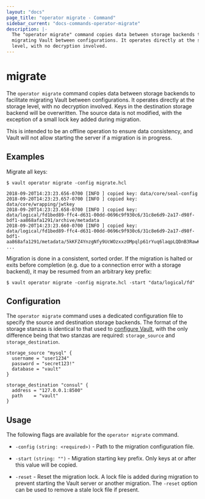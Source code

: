 ```yaml
---
layout: "docs"
page_title: "operator migrate - Command"
sidebar_current: "docs-commands-operator-migrate"
description: |-
  The "operator migrate" command copies data between storage backends to facilitate
  migrating Vault between configurations. It operates directly at the storage
  level, with no decryption involved.
---
```


# migrate

The `operator migrate` command copies data between storage backends to facilitate
migrating Vault between configurations. It operates directly at the storage
level, with no decryption involved. Keys in the destination storage backend will
be overwritten. The source data is not modified, with the exception of a small lock
key added during migration.

This is intended to be an offline operation to ensure data consistency, and Vault
will not allow starting the server if a migration is in progress.

## Examples

Migrate all keys:

```text
$ vault operator migrate -config migrate.hcl

2018-09-20T14:23:23.656-0700 [INFO ] copied key: data/core/seal-config
2018-09-20T14:23:23.657-0700 [INFO ] copied key: data/core/wrapping/jwtkey
2018-09-20T14:23:23.658-0700 [INFO ] copied key: data/logical/fd1bed89-ffc4-d631-00dd-0696c9f930c6/31c8e6d9-2a17-d98f-bdf1-aa868afa1291/archive/metadata
2018-09-20T14:23:23.660-0700 [INFO ] copied key: data/logical/fd1bed89-ffc4-d631-00dd-0696c9f930c6/31c8e6d9-2a17-d98f-bdf1-aa868afa1291/metadata/5kKFZ4YnzgNfy9UcWOzxxzOMpqlp61rYuq6laqpLQDnB3RawKpqi7yBTrawj1P
...
```

Migration is done in a consistent, sorted order. If the migration is halted or
exits before completion (e.g. due to a connection error with a storage backend),
it may be resumed from an arbitrary key prefix:

```text
$ vault operator migrate -config migrate.hcl -start "data/logical/fd"
```

## Configuration

The `operator migrate` command uses a dedicated configuration file to specify the source
and destination storage backends. The format of the storage stanzas is identical
to that used to [configure Vault](/docs/configuration/storage/index.html),
with the only difference being that two stanzas are required: `storage_source` and `storage_destination`.

```hcl
storage_source "mysql" {
  username = "user1234"
  password = "secret123!"
  database = "vault"
}

storage_destination "consul" {
  address = "127.0.0.1:8500"
  path    = "vault"
}
```

## Usage

The following flags are available for the `operator migrate` command.

- `-config` `(string: <required>)` - Path to the migration configuration file.

- `-start` `(string: "")` - Migration starting key prefix. Only keys at or after this value will be copied.

- `-reset` - Reset the migration lock. A lock file is added during migration to prevent
  starting the Vault server or another migration. The `-reset` option can be used to
  remove a stale lock file if present.
